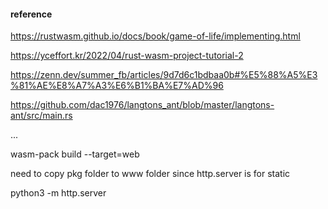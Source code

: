 #### reference
https://rustwasm.github.io/docs/book/game-of-life/implementing.html

https://yceffort.kr/2022/04/rust-wasm-project-tutorial-2

https://zenn.dev/summer_fb/articles/9d7d6c1bdbaa0b#%E5%88%A5%E3%81%AE%E8%A7%A3%E6%B1%BA%E7%AD%96

https://github.com/dac1976/langtons_ant/blob/master/langtons-ant/src/main.rs

...

wasm-pack build --target=web

need to copy pkg folder to www folder since http.server is for static

python3 -m http.server 
